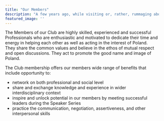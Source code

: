```yaml
---
title: "Our Members"
description: "A few years ago, while visiting or, rather, rummaging about Notre-Dame, the author of this book found, in an obscure nook of one of the towers, the following word, engraved by hand upon the wall: —ANANKE."
featured_image: ''
---
```

The Members of our Club are highly skilled, experienced and successful Professionals who are enthusiastic and motivated to dedicate their time and energy in helping each other as well as acting in the interest of Poland. They share the common values and believe in the ethos of mutual respect and open discussions. They act to promote the good name and image of Poland.

The Club membership offers our members wide range of benefits that include opportunity to:

- network on both professional and social level
- share and exchange knowledge and experience in wider interdisciplinary context
- inspire and unlock potential in our members by meeting successful leaders during the Speaker Series
- practice the communication, negotiation, assertiveness, and other interpersonal skills

